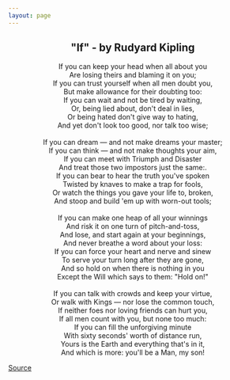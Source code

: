 ```yaml
---
layout: page
---
```


<h2 align="center">"If" - by Rudyard Kipling</h2>

<div align="center">
 If you can keep your head when all about you<br>
  Are losing theirs and blaming it on you;<br>
If you can trust yourself when all men doubt you,<br>
  But make allowance for their doubting too:<br>
If you can wait and not be tired by waiting,<br>
  Or, being lied about, don't deal in lies,<br>
Or being hated don't give way to hating,<br>
  And yet don't look too good, nor talk too wise;<br>
<br>
If you can dream — and not make dreams your master;<br>
  If you can think — and not make thoughts your aim,<br>
If you can meet with Triumph and Disaster<br>
  And treat those two impostors just the same:.<br>
If you can bear to hear the truth you've spoken<br>
  Twisted by knaves to make a trap for fools,<br>
Or watch the things you gave your life to, broken,<br>
  And stoop and build 'em up with worn-out tools;<br>
<br>
If you can make one heap of all your winnings<br>
  And risk it on one turn of pitch-and-toss,<br>
And lose, and start again at your beginnings,<br>
  And never breathe a word about your loss:<br>
If you can force your heart and nerve and sinew<br>
  To serve your turn long after they are gone,<br>
And so hold on when there is nothing in you<br>
  Except the Will which says to them: "Hold on!"<br>
<br>
If you can talk with crowds and keep your virtue,<br>
  Or walk with Kings — nor lose the common touch,<br>
If neither foes nor loving friends can hurt you,<br>
  If all men count with you, but none too much:<br>
If you can fill the unforgiving minute<br>
  With sixty seconds' worth of distance run,<br>
Yours is the Earth and everything that's in it,<br>
  And which is more: you'll be a Man, my son!<br>
</div>

[Source]("https://allpoetry.com/If....")
